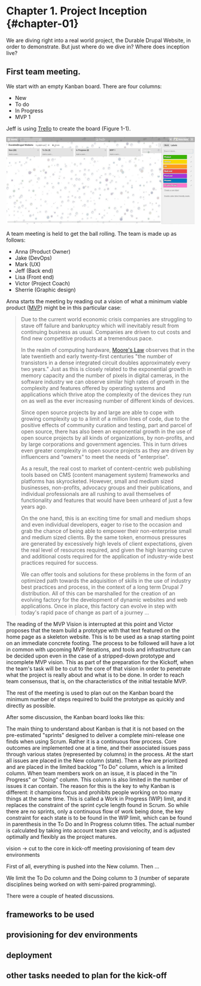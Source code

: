 # Chapter 1. Project Inception {#chapter-01}

We are diving right into a real world project, the Durable Drupal Website, in order to demonstrate. But just where do we dive in? Where does inception live?

## First team meeting.

We start with an empty Kanban board. There are four columns:

* New
* To do
* In Progress
* MVP 1

Jeff is using [Trello](https://trello.com/) to create the board (Figure 1-1).

![Figure 1-1. Empty Kanban Board for New Project](images/c1_01.jpg)

A team meeting is held to get the ball rolling. The team is made up as follows:

* Anna (Product Owner)
* Jake (DevOps)
* Mark (UX)
* Jeff (Back end)
* Lisa (Front end)
* Victor (Project Coach)
* Sherrie (Graphic design)

Anna starts the meeting by reading out a vision of what a minimum viable product ([MVP](http://en.wikipedia.org/wiki/Minimum_viable_product)) might be in this particular case:

> Due to the current world economic crisis companies are struggling to stave off failure and bankruptcy which will inevitably result from continuing business as usual. Companies are driven to cut costs and find new competitive products at a tremendous pace.
>
> In the realm of computing hardware, [Moore's Law](http://en.wikipedia.org/wiki/Moore%27s_law) observes that in the late twentieth and early twenty-first centuries "the number of transistors in a dense integrated circuit doubles approximately every two years." Just as this is closely related to the exponential growth in memory capacity and the number of pixels in digital cameras, in the software industry we can observe similar high rates of growth in the complexity and features offered by operating systems and applications which thrive atop the complexity of the devices they run on as well as the ever increasing number of different kinds of devices.
>
> Since open source projects by and large are able to cope with growing complexity up to a limit of a million lines of code, due to the positive effects of community curation and testing, part and parcel of open source, there has also been an exponential growth in the use of open source projects by all kinds of organizations, by non-profits, and by large corporations and government agencies. This in turn drives even greater complexity in open source projects as they are driven by influencers and "owners" to meet the needs of "enterprise".
>
> As a result, the real cost to market of content-centric web publishing tools based on CMS (content management system) frameworks and platforms has skyrocketed. However, small and medium sized businesses, non-profits, advocacy groups and their publications, and individual professionals are all rushing to avail themselves of functionality and features that would have been unheard of just a few years ago.
>
> On the one hand, this is an exciting time for small and medium shops and even individual developers, eager to rise to the occasion and grab the chance of being able to empower their non-enterprise small and medium sized clients. By the same token, enormous pressures are generated by excessively high levels of client expectations, given the real level of resources required, and given the high learning curve and additional costs required for the application of industry-wide best practices required for success.
>
> We can offer tools and solutions for these problems in the form of an optimized path towards the adquisition of skills in the use of industry best practices and process, in the context of a long term Drupal 7 distribution. All of this can be marshalled for the creation of an evolving factory for the development of dynamic websites and web applications. Once in place, this factory can evolve in step with today's rapid pace of change as part of a journey ...
>

The reading of the MVP Vision is interrupted at this point and Victor proposes that the team build a prototype with that text featured on the home page as a skeleton website. This is to be used as a snap starting point on an immediate concrete footing. The process to be followed will have a lot in common with upcoming MVP iterations, and tools and infrastructure can be decided upon even in the case of a stripped-down prototype and incomplete MVP vision. This as part of the preparation for the Kickoff, when the team's task will be to cut to the core of that vision in order to penetrate what the project is really about and what is to be done. In order to reach team consensus, that is, on the characteristics of the initial testable MVP.

The rest of the meeting is used to plan out on the Kanban board the minimum number of steps required to build the prototype as quickly and directly as possible. 

After some discussion, the Kanban board looks like this:

The main thing to understand about Kanban is that it is not based on the pre-estimated "sprints" designed to deliver a complete mini-release one finds when using Scrum. Rather it is a continuous flow process. Core outcomes are implemented one at a time, and their associated issues pass through various states (represented by columns) in the process. At the start all issues are placed in the New column (state). Then a few are prioritized and are placed in the limited backlog "To Do" column, which is a limited column. When team members work on an issue, it is placed in the "In Progress" or "Doing" column. This column is also limited in the number of issues it can contain. The reason for this is the key to why Kanban is different: it champions focus and prohibits people working on too many things at the same time. This is called a Work in Progress (WIP) limit, and it replaces the constraint of the sprint cycle length found in Scrum. So while there are no sprints, only a continuous flow of work being done, the key constraint for each state is to be found in the WIP limit, which can be found in parenthesis in the To Do and In Progress column titles. The actual number is calculated by taking into account team size and velocity, and is adjusted optimally and flexibly as the project matures.

 

vision -> cut to the core in kick-off meeting
provisioning of team dev environments 

First of all, everything is pushed into the New column. Then ...

We limit the To Do column and the Doing column to 3 (number of separate disciplines being worked on with semi-paired programming).

There were a couple of heated discussions.

## frameworks to be used

## provisioning for dev environments

## deployment

## other tasks needed to plan for the kick-off